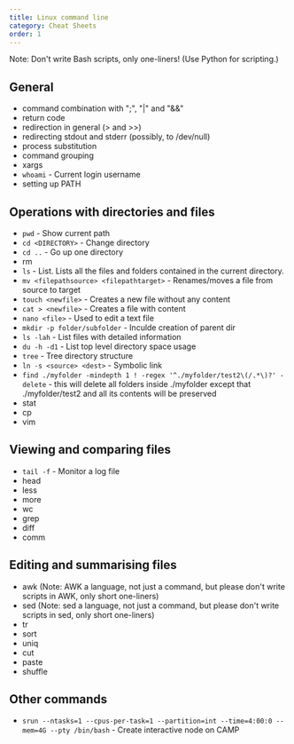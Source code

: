 ```yaml
---
title: Linux command line
category: Cheat Sheets
order: 1
---
```


Note: Don't write Bash scripts, only one-liners! (Use Python for scripting.)

## General
- command combination with ";", "|" and "&&"
- return code 
- redirection in general (> and >>)
- redirecting stdout and stderr (possibly, to /dev/null)
- process substitution
- command grouping
- xargs
- `whoami` - Current login username
- setting up PATH

## Operations with directories and files
- `pwd` - Show current path
- `cd <DIRECTORY>` - Change directory
- `cd ..` - Go up one directory
- rm
- `ls` - List. Lists all the files and folders contained in the current directory.
- `mv <filepathsource> <filepathtarget>` - Renames/moves a file from source to target
- `touch <newfile>` - Creates a new file without any content
- `cat > <newfile>` - Creates a file with content
- `nano <file>` - Used to edit a text file
- `mkdir -p folder/subfolder` - Inculde creation of parent dir
- `ls -lah` - List files with detailed information
- `du -h -d1` - List top level directory space usage
- `tree` - Tree directory structure
- `ln -s <source> <dest>` - Symbolic link
- `find ./myfolder -mindepth 1 ! -regex '^./myfolder/test2\(/.*\)?' -delete` - this will delete all folders inside ./myfolder except that ./myfolder/test2 and all its contents will be preserved
- stat
- cp
- vim

## Viewing and comparing files
- `tail -f` - Monitor a log file
- head
- less
- more
- wc
- grep
- diff
- comm

## Editing and summarising files
- awk (Note: AWK a language, not just a command, but please don't write scripts in AWK, only short one-liners)
- sed (Note: sed a language, not just a command, but please don't write scripts in sed, only short one-liners)
- tr
- sort
- uniq
- cut
- paste
- shuffle

## Other commands
- `srun --ntasks=1 --cpus-per-task=1 --partition=int --time=4:00:0 --mem=4G --pty /bin/bash` - Create interactive node on CAMP
